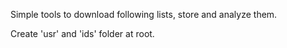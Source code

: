 Simple tools to download following lists, store and analyze them.

Create 'usr' and 'ids' folder at root.
